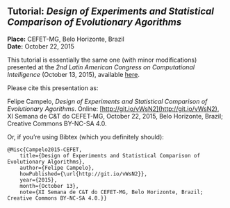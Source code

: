 ## Tutorial: _Design of Experiments and Statistical Comparison of Evolutionary Agorithms_  
**Place:** CEFET-MG, Belo Horizonte, Brazil  
**Date:** October 22, 2015

This tutorial is essentially the same one (with minor modifications) presented at the _2nd Latin American Congress on Computational Intelligence_ (October 13, 2015), available [here](https://github.com/fcampelo/presentations/tree/master/LASCI2015).

Please cite this presentation as:

Felipe Campelo, _Design of Experiments and Statistical Comparison of Evolutionary Agorithms_. Online: [http://git.io/vWsN2](http://git.io/vWsN2), XI Semana de C\&T do CEFET-MG, October 22, 2015, Belo Horizonte, Brazil; Creative Commons BY-NC-SA 4.0.

Or, if you’re using Bibtex (which you definitely should):

```
@Misc{Campelo2015-CEFET,
	title={Design of Experiments and Statistical Comparison of Evolutionary Algorithms},
	author={Felipe Campelo},
	howPublished={\url{http://git.io/vWsN2}},
	year={2015},
	month={October 13},
	note={XI Semana de C&T do CEFET-MG, Belo Horizonte, Brazil; Creative Commons BY-NC-SA 4.0.}}
```
